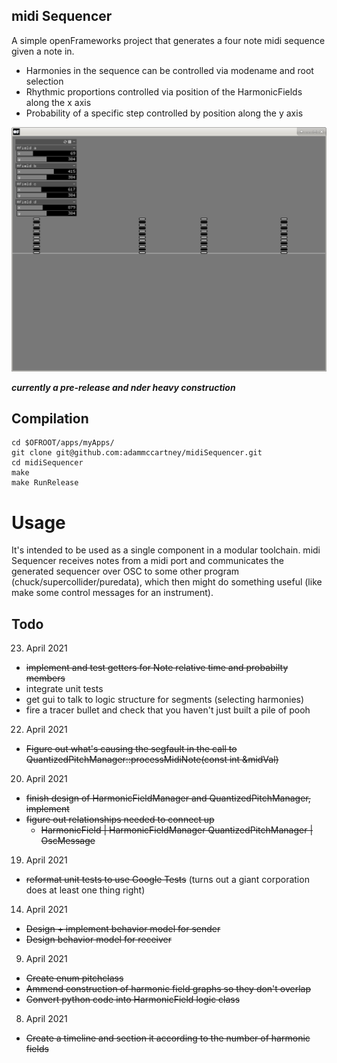 ## midi Sequencer


A simple openFrameworks project that generates a four note midi sequence given
a note in. 
+ Harmonies in the sequence can be controlled via modename and root selection
+ Rhythmic proportions controlled via position of the HarmonicFields along the
  x axis
+ Probability of a specific step controlled by position along the y axis

![gui screenshot](img/guiScreenshot.png)

***currently a pre-release and nder heavy construction***

## Compilation 

```
cd $OFROOT/apps/myApps/
git clone git@github.com:adammccartney/midiSequencer.git
cd midiSequencer 
make
make RunRelease
```

# Usage

It's intended to be used as a single component in a modular toolchain. midi
Sequencer receives notes from a midi port and communicates the generated
sequencer over OSC to some other program (chuck/supercollider/puredata), 
which then might do something useful (like make some control messages 
for an instrument). 

## Todo

23. April 2021
+ ~~implement and test getters for Note relative time and probabilty members~~
+ integrate unit tests
+ get gui to talk to logic structure for segments (selecting harmonies)
+ fire a tracer bullet and check that you haven't just built a pile of pooh

22. April 2021
+ ~~Figure out what's causing the segfault in the call to
  QuantizedPitchManager::processMidiNote(const int &midVal)~~

20. April 2021
+ ~~finish design of HarmonicFieldManager and QuantizedPitchManager,
  implement~~
+ ~~figure out relationships needed to connect up~~
  - ~~HarmonicField | HarmonicFieldManager QuantizedPitchManager | OscMessage~~

19. April 2021
+ ~~reformat unit tests to use Google Tests~~ (turns out a giant corporation
  does at least one thing right)

14. April 2021
+ ~~Design + implement behavior model for sender~~
+ ~~Design behavior model for receiver~~

9. April 2021
+ ~~Create enum pitchclass~~
+ ~~Ammend construction of harmonic field graphs so they don't overlap~~
+ ~~Convert python code into HarmonicField logic class~~

8. April 2021
+ ~~Create a timeline and section it according to the number of harmonic
  fields~~
